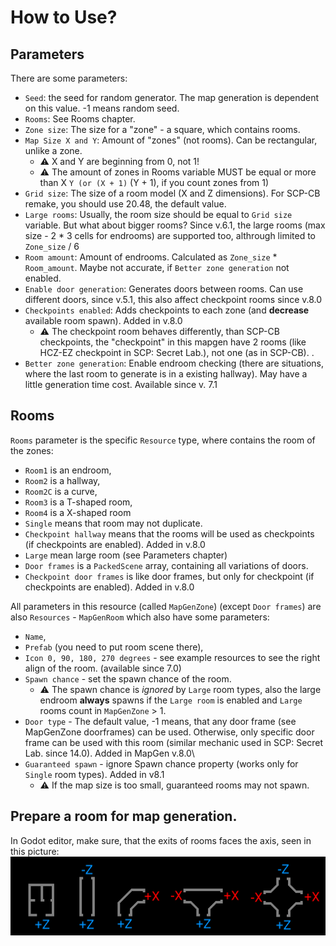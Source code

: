 # How to Use?
## Parameters
There are some parameters:

- `Seed`: the seed for random generator. The map generation is dependent on this value. -1 means random seed.
- `Rooms`: See Rooms chapter.
- `Zone size`: The size for a "zone" - a square, which contains rooms.
- `Map Size X and Y`: Amount of "zones" (not rooms). Can be rectangular, unlike a zone.
  - ⚠ X and Y are beginning from 0, not 1!
  - ⚠ The amount of zones in Rooms variable MUST be equal or more than X ` Y (or (X + 1) ` (Y + 1), if you count zones from 1)
- `Grid size`: The size of a room model (X and Z dimensions). For SCP-CB remake, you should use 20.48, the default value.
- `Large rooms`: Usually, the room size should be equal to `Grid size` variable. But what about bigger rooms? Since v.6.1, the large rooms (max size - 2 * 3 cells for endrooms) are supported too, althrough limited to `Zone_size` / 6
- `Room amount`: Amount of endrooms. Calculated as `Zone_size` * `Room_amount`. Maybe not accurate, if `Better zone generation` not enabled.
- `Enable door generation`: Generates doors between rooms. Can use different doors, since v.5.1, this also affect checkpoint rooms since v.8.0
- `Checkpoints enabled`: Adds checkpoints to each zone (and **decrease** available room spawn). Added in v.8.0
  - ⚠ The checkpoint room behaves differently, than SCP-CB checkpoints, the "checkpoint" in this mapgen have 2 rooms (like HCZ-EZ checkpoint in SCP: Secret Lab.), not one (as in SCP-CB). .
- `Better zone generation`: Enable endroom checking (there are situations, where the last room to generate is in a existing hallway). May have a little generation time cost. Available since v. 7.1

## Rooms
`Rooms` parameter is the specific `Resource` type, where contains the room of the zones:
- `Room1` is an endroom,
- `Room2` is a hallway,
- `Room2C` is a curve,
- `Room3` is a T-shaped room,
- `Room4` is a X-shaped room
- `Single` means that room may not duplicate.
- `Checkpoint hallway` means that the rooms will be used as checkpoints (if checkpoints are enabled). Added in v.8.0
- `Large` mean large room (see Parameters chapter)
- `Door frames` is a `PackedScene` array, containing all variations of doors.
- `Checkpoint door frames` is like door frames, but only for checkpoint (if checkpoints are enabled). Added in v.8.0

All parameters in this resource (called `MapGenZone`) (except `Door frames`) are also `Resources` - `MapGenRoom` which also have some parameters:
- `Name`,
- `Prefab` (you need to put room scene there),
- `Icon 0, 90, 180, 270 degrees` - see example resources to see the right align of the room. (available since 7.0)
- `Spawn chance` - set the spawn chance of the room.
  - ⚠ The spawn chance is *ignored* by `Large` room types, also the large endroom **always** spawns if the `Large room` is enabled and `Large` rooms count in `MapGenZone` > 1.
- `Door type` - The default value, -1 means, that any door frame (see MapGenZone doorframes) can be used. Otherwise, only specific door frame can be used with this room (similar mechanic used in SCP: Secret Lab. since 14.0). Added in MapGen v.8.0\
- `Guaranteed spawn` - ignore Spawn chance property (works only for `Single` room types). Added in v8.1
  - ⚠ If the map size is too small, guaranteed rooms may not spawn.

## Prepare a room for map generation.
In Godot editor, make sure, that the exits of rooms faces the axis, seen in this picture:
![Axis for map generation](imgs/room_rotations.png)